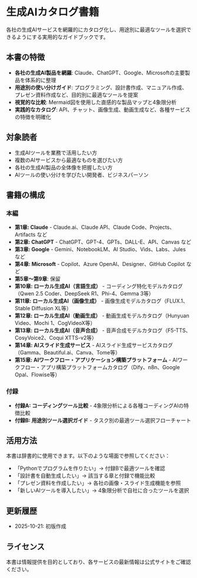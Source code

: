 # 生成AIカタログ書籍

各社の生成AIサービスを網羅的にカタログ化し、用途別に最適なツールを選択できるようにする実用的なガイドブックです。

## 本書の特徴

- **各社の生成AI製品を網羅**: Claude、ChatGPT、Google、Microsoftの主要製品を体系的に整理
- **用途別の使い分けガイド**: プログラミング、設計書作成、マニュアル作成、プレゼン資料作成など、目的別に最適なツールを提案
- **視覚的な比較**: Mermaid図を使用した直感的な製品マップと4象限分析
- **実践的なカタログ**: API、チャット、画像生成、動画生成など、各種サービスの特徴を明確化

## 対象読者

- 生成AIツールを業務で活用したい方
- 複数のAIサービスから最適なものを選びたい方
- 各社の生成AI製品の全体像を把握したい方
- AIツールの使い分けを学びたい開発者、ビジネスパーソン

## 書籍の構成

### 本編
- **第1章: Claude** - Claude.ai、Claude API、Claude Code、Projects、Artifacts など
- **第2章: ChatGPT** - ChatGPT、GPT-4、GPTs、DALL-E、API、Canvas など
- **第3章: Google** - Gemini、NotebookLM、AI Studio、Vids、Labs、Jules など
- **第4章: Microsoft** - Copilot、Azure OpenAI、Designer、GitHub Copilot など
- **第5章〜第9章**: 保留
- **第10章: ローカル生成AI（言語生成）** - コーディング特化モデルカタログ（Qwen 2.5 Coder、DeepSeek R1、Phi-4、Gemma 3等）
- **第11章: ローカル生成AI（画像生成）** - 画像生成モデルカタログ（FLUX.1、Stable Diffusion XL等）
- **第12章: ローカル生成AI（動画生成）** - 動画生成モデルカタログ（Hunyuan Video、Mochi 1、CogVideoX等）
- **第13章: ローカル生成AI（音声合成）** - 音声合成モデルカタログ（F5-TTS、CosyVoice2、Coqui XTTS-v2等）
- **第14章: AIスライド生成サービス** - AIスライド生成サービスカタログ（Gamma、Beautiful.ai、Canva、Tome等）
- **第15章: AIワークフロー・アプリケーション構築プラットフォーム** - AIワークフロー・アプリ構築プラットフォームカタログ（Dify、n8n、Google Opal、Flowise等）

### 付録
- **付録A: コーディングツール比較** - 4象限分析による各種コーディングAIの特徴比較
- **付録B: 用途別ツール選択ガイド** - タスク別の最適ツール選択フローチャート

## 活用方法

本書は辞書的に使用できます。以下のような場面で参照してください：

- 「Pythonでプログラムを作りたい」→ 付録Bで最適ツールを確認
- 「設計書を自動生成したい」→ 該当する章と付録で機能比較
- 「プレゼン資料を作成したい」→ 各社の画像・スライド生成機能を参照
- 「新しいAIツールを導入したい」→ 4象限分析で自社に合ったツールを選択

## 更新履歴

- 2025-10-21: 初版作成

## ライセンス

本書は情報提供を目的としており、各サービスの最新情報は公式サイトをご確認ください。
